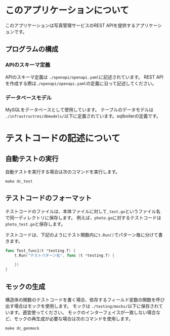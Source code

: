 # このアプリケーションについて

このアプリケーションは写真管理サービスのREST APIを提供するアプリケーションです。

## プログラムの構成
### APIのスキーマ定義
APIのスキーマ定義は `./openapi/openapi.yaml`に記述されています。
REST APIを作成する際は`./openapi/openapi.yaml`の定義に沿って記述してください。

### データベースモデル
MySQLをデータベースとして使用しています。
テーブルのデータモデルは `./infrastructres/dbmodels/`以下に定義されています。sqlboilerの定義です。



# テストコードの記述について

## 自動テストの実行

自動テストを実行する場合は次のコマンドを実行します。

```shell
make dc_test
```

## テストコードのフォーマット
テストコードのファイルは、本体ファイルに対して`_test.go`というファイル名で同一ディレクトリに保存します。
例えば、`photo.go`に対するテストコードは`photo_test.go`と保存します。

テストコードは、下記のようにテスト関数内に`t.Run()`でパターン毎に分けて書きます。

```go
func Test_func1(t *testing.T) {
    t.Run("テストパターン名", func (t *testing.T) {
		
    })	
}
```

## モックの生成

構造体の関数のテストコードを書く場合、依存するフィールド変数の関数を呼び出す場合はモックを使用します。
モックは `./testing/mocks/`以下に保存されています。適宜使ってください。
モックのインターフェイスが一致しない場合など、モックの再生成が必要な場合は次のコマンドを使用します。

```shell
make dc_genmock
```